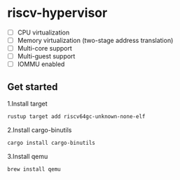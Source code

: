 # riscv-hypervisor
- [ ] CPU virtualization
- [ ] Memory virtualization (two-stage address translation)
- [ ] Multi-core support
- [ ] Multi-guest support
- [ ] IOMMU enabled

## Get started
1.Install target
```bash
rustup target add riscv64gc-unknown-none-elf
```
2.Install cargo-binutils
```bash
cargo install cargo-binutils
```
3.Install qemu
```bash
brew install qemu
```